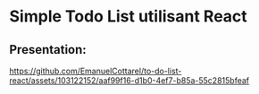 # Simple Todo List utilisant React

## Presentation:

https://github.com/EmanuelCottarel/to-do-list-react/assets/103122152/aaf99f16-d1b0-4ef7-b85a-55c2815bfeaf

